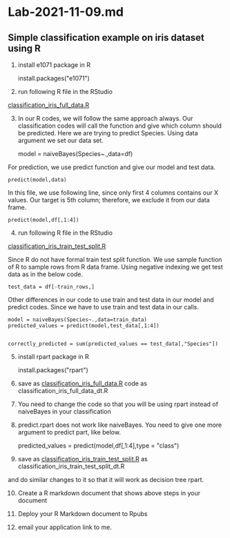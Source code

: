 # Lab-2021-11-09.md

## Simple classification example on iris dataset using R


1. install e1071 package in R

	install.packages("e1071")


2. run following R file in the RStudio

[classification_iris_full_data.R](classification_iris_full_data.R)

3. In our R codes, we will follow the same approach always.
Our classification codes will call the function and give which column should be predicted.
Here we are trying to predict Species.
Using data argument we set our data set.

	model = naiveBayes(Species~.,data=df)


For prediction, we use predict function and give our model and test data.

	predict(model,data)

In this file, we use following line, since only first 4 columns contains our X values. Our target is 5th column; therefore, we exclude it from our data frame.

	predict(model,df[,1:4])



4. run following R file in the RStudio

[classification_iris_train_test_split.R](classification_iris_train_test_split.R)

Since R do not have formal train test split function.
We use sample function of R to sample rows from R data frame.
Using negative indexing we get test data as in the below code.

	test_data = df[-train_rows,]

Other differences in our code to use train and test data in our model and predict codes.
Since we have to use train and test data in our calls.

	model = naiveBayes(Species~.,data=train_data)
	predicted_values = predict(model,test_data[,1:4])


	correctly_predicted = sum(predicted_values == test_data[,"Species"])


5. install rpart package in R

	install.packages("rpart")

6. save as [classification_iris_full_data.R](classification_iris_full_data.R) code as classification_iris_full_data_dt.R

7. You need to change the code so that you will be using rpart instead of naiveBayes in your classification

8. predict.rpart does not work like naiveBayes. You need to give one more argument to predict part, like below.

	predicted_values = predict(model,df[,1:4],type = "class")

9. save as  [classification_iris_train_test_split.R](classification_iris_train_test_split.R) as classification_iris_train_test_split_dt.R

and do similar changes to it so that it will work as decision tree rpart.


10. Create a R markdown document that shows above steps in your document



11. Deploy your R Markdown document to Rpubs


12. email your application link to me.
